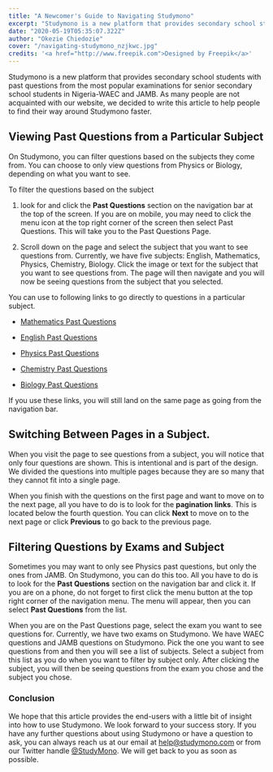 ```yaml
---
title: "A Newcomer's Guide to Navigating Studymono"
excerpt: "Studymono is a new platform that provides secondary school students with past questions from the most popular examinations for senior secondary school students in Nigeria-WAEC and JAMB. As many people are not acquainted with our website, we decided to write this article to help people to find their way around Studymono faster."
date: "2020-05-19T05:35:07.322Z"
author: "Okezie Chiedozie"
cover: "/navigating-studymono_nzjkwc.jpg"
credits: '<a href="http://www.freepik.com">Designed by Freepik</a>'
---
```


Studymono is a new platform that provides secondary school students with past questions from the most popular examinations for senior secondary school students in Nigeria-WAEC and JAMB. As many people are not acquainted with our website, we decided to write this article to help people to find their way around Studymono faster.

## Viewing Past Questions from a Particular Subject

On Studymono, you can filter questions based on the subjects they come from. You can choose to only view questions from Physics or Biology, depending on what you want to see. 

To filter the questions based on the subject

1. look for and click the **Past Questions** section on the navigation bar at the top of the screen. If you are on mobile, you may need to click the menu icon at the top right corner of the screen then select Past Questions. This will take you to the Past Questions Page.

2. Scroll down on the page and select the subject that you want to see questions from. Currently, we have five subjects: English, Mathematics, Physics, Chemistry, Biology. Click the image or text for the subject that you want to see questions from. The page will then navigate and you will now be seeing questions from the subject that you selected.

You can use to following links to go directly to questions in a particular subject.

* [Mathematics Past Questions](/pastquestions/subject/math/1)

* [English Past Questions](/pastquestions/subject/eng/1)

* [Physics Past Questions](/pastquestions/subject/phy/1)

* [Chemistry Past Questions](/pastquestions/subject/chem/1)

* [Biology Past Questions](/pastquestions/subject/bio/1)

If you use these links, you will still land on the same page as going from the navigation bar.

## Switching Between Pages in a Subject.

When you visit the page to see questions from a subject, you will notice that only four questions are shown. This is intentional and is part of the design. We divided the questions into multiple pages because they are so many that they cannot fit into a single page.

When you finish with the questions on the first page and want to move on to the next page, all you have to do is to look for the **pagination links**. This is located below the fourth question. You can click **Next** to move on to the next page or click **Previous** to go back to the previous page.

## Filtering Questions by Exams and Subject

Sometimes you may want to only see Physics past questions, but only the ones from JAMB. On Studymono, you can do this too. All you have to do is to look for the **Past Questions** section on the navigation bar and click it. If you are on a phone, do not forget to first click the menu button at the top right corner of the navigation menu. The menu will appear, then you can select **Past Questions** from the list.

When you are on the Past Questions page, select the exam you want to see questions for. Currently, we have two exams on Studymono. We have WAEC questions and JAMB questions on Studymono. Pick the one you want to see questions from and then you will see a list of subjects. Select a subject from this list as you do when you want to filter by subject only. After clicking the subject, you will then be seeing questions from the exam you chose and the subject you chose.

### Conclusion

We hope that this article provides the end-users with a little bit of insight into how to use Studymono. We look forward to your success story. If you have any further questions about using Studymono or have a question to ask, you can always reach us at our email at [help@studymono.com](mailto:help@studymono.com) or from our Twitter handle [@StudyMono](https:///twitter.com/studymono). We will get back to you as soon as possible.